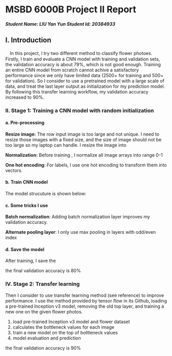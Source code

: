 # MSBD 6000B Project II Report

##### Student Name: LIU Yan Yun       Student Id: 20384933

## I. Introduction

　In this project, I try two different method to classify flower photoes. Firstly, I train and evaluate a CNN model with training and validation sets, the validation accuracy is about 79%, which is not good enough. Training an entire CNN model from scratch cannot achive a satisfactory performance since we only have limited data (2500+ for training and 500+ for validation). So I consider to use a pretrained model with a large scale of data, and treat the last layer output as initialization for my prediction model. By following this transfer learning workflow, my validation accuracy increased to 90%.

### II. Stage 1: Training a CNN model with random initialization

#### a. Pre-processing

__Resize image:__ The row input image is too large and not unique. I need to resize those images with a fixed size, and the size of image should not be too large so my laptop can handle. I resize the image into 

__Normalization:__ Before training , I normalize all image arrays into range 0-1

__One hot encoding__: For labels, I use one hot encoding to transform them into vectors.

#### b. Train CNN model

The model strucuture is shown below:



#### c. Some tricks I use

__Batch normalization__: Adding batch normalization layer improves my validation accuracy.

__Alternate pooling layer__: I only use max pooling in layers with odd/even index

#### d. Save the model

After training, I save the 

the final validation accuracy is 80%

### IV. Stage 2: Transfer learning

Then I consider to use transfer learning method (see reference) to improve performance. I use the method provided by tensor flow in its Github, loading a pre-trained Inception v3 model, removing the old top layer, and training a new one on the given flower photos.

1. load pre-trained Inception v3 model and flower dataset
2. calculates the bottleneck values for each image
3. train a new model on the top of bottleneck values
4. model evaluation and prediction

the final validation accuracy is 90%





